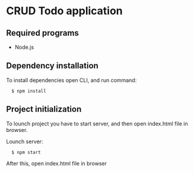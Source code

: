 # CRUD Todo application

## Required programs
* Node.js

## Dependency installation
To install dependencies open CLI, and run command:

```
  $ npm install
```

## Project initialization
To lounch project you have to start server, and then open index.html file in browser.

Lounch server:
```
  $ npm start
```

After this, open index.html file in browser
